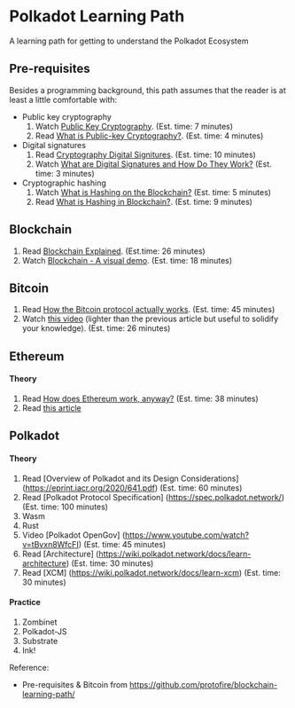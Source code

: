 # Polkadot Learning Path

A learning path for getting to understand the Polkadot Ecosystem

## Pre-requisites

Besides a programming background, this path assumes that the reader is at least a little comfortable
with:

- Public key cryptography
  1. Watch [Public Key Cryptography](https://www.youtube.com/watch?v=GSIDS_lvRv4). (Est. time: 7 minutes)
  2. Read [What is Public-key Cryptography?](https://www.globalsign.com/en/ssl-information-center/what-is-public-key-cryptography). (Est. time: 4 minutes)
- Digital signatures
  1. Read [Cryptography Digital Signitures](https://www.tutorialspoint.com/cryptography/cryptography_digital_signatures.htm). (Est. time: 10 minutes)
  2. Watch [What are Digital Signatures and How Do They Work?](https://www.youtube.com/watch?v=JR4_RBb8A9Q) (Est. time: 3 minutes)
- Cryptographic hashing
  1. Watch [What is Hashing on the Blockchain?](https://www.youtube.com/watch?v=IGSB9zoSx70) (Est. time: 5 minutes)
  2. Read [What is Hashing in Blockchain?](https://learn.bybit.com/blockchain/what-is-hashing-in-blockchain/). (Est. time: 9 minutes)

## Blockchain

1. Read [Blockchain Explained](https://www.investopedia.com/terms/b/blockchain.asp). (Est.time: 26 minutes)
2. Watch [Blockchain - A visual demo](https://www.youtube.com/watch?v=_160oMzblY8). (Est. time: 18 minutes)

## Bitcoin

1. Read [How the Bitcoin protocol actually works](http://www.michaelnielsen.org/ddi/how-the-bitcoin-protocol-actually-works/). (Est. time: 45 minutes)
2. Watch [this video](https://www.youtube.com/watch?v=bBC-nXj3Ng4) (lighter than the previous
   article but useful to solidify your knowledge). (Est. time: 26 minutes)

## Ethereum

#### Theory

1. Read [How does Ethereum work, anyway?](https://medium.com/@preethikasireddy/how-does-ethereum-work-anyway-22d1df506369) (Est. time: 38 minutes)
2. Read [this article](https://blog.zeppelin.solutions/the-hitchhikers-guide-to-smart-contracts-in-ethereum-848f08001f05)

## Polkadot

#### Theory

1. Read [Overview of Polkadot and its Design Considerations] (https://eprint.iacr.org/2020/641.pdf) (Est. time: 60 minutes)
2. Read [Polkadot Protocol Specification] (https://spec.polkadot.network/) (Est. time: 100 minutes)
3. Wasm
4. Rust
5. Video [Polkadot OpenGov] (https://www.youtube.com/watch?v=tBvxn8WfcFI) (Est. time: 45 minutes)
6. Read [Architecture] (https://wiki.polkadot.network/docs/learn-architecture) (Est. time: 30 minutes)
7. Read [XCM] (https://wiki.polkadot.network/docs/learn-xcm) (Est. time: 30 minutes)

#### Practice

1. Zombinet
2. Polkadot-JS
3. Substrate
4. Ink!

Reference:

- Pre-requisites & Bitcoin from https://github.com/protofire/blockchain-learning-path/
